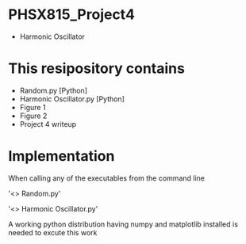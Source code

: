 # PHSX815_Project4
- Harmonic Oscillator



# This resipository contains 

* Random.py [Python]
* Harmonic Oscillator.py [Python]
* Figure 1
* Figure 2
* Project 4 writeup


# Implementation
When calling any of the executables from the command line 

'<> Random.py'

'<> Harmonic Oscillator.py'



A working python distribution having numpy and matplotlib installed is needed to excute this work
